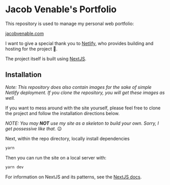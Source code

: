 # Jacob Venable's Portfolio

This repository is used to manage my personal web portfolio:

[jacobvenable.com](https://www.jacobvenable.com/)

I want to give a special thank you to [Netlify](https://www.netlify.com/), who provides building and hosting for the project 🎉.

The project itself is built using [NextJS](https://nextjs.org/).

## Installation

_Note: This repository does also contain images for the sake of simple Netlify deployment. If you clone the repository, you will get these images as well._

If you want to mess around with the site yourself, please feel free to clone the project and follow the installation directions below.

_NOTE: You may **NOT** use my site as a skeleton to build your own. Sorry, I get possessive like that._ 😉

Next, within the repo directory, locally install dependencies

```sh
yarn
```

Then you can run the site on a local server with:

```sh
yarn dev
```

For information on NextJS and its patterns, see the [NextJS docs](https://nextjs.org/docs/getting-started).
